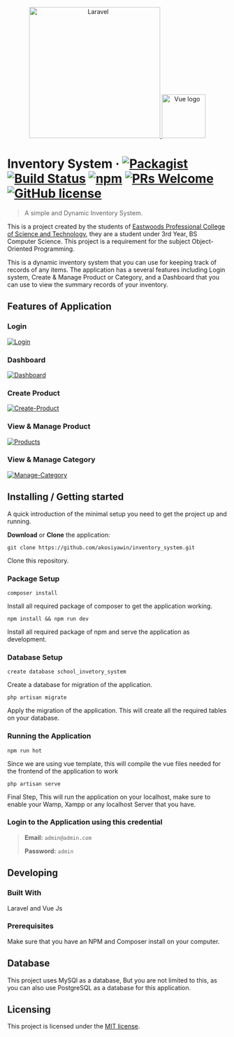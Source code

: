 <p align="center">
<a href="https://laravel.com" target="_blank">
<img src="https://raw.githubusercontent.com/laravel/art/master/logo-lockup/5%20SVG/2%20CMYK/1%20Full%20Color/laravel-logolockup-cmyk-red.svg" width="300" alt="Laravel">
</a>
<a href="https://vuejs.org" target="_blank">
<img width="100" src="https://vuejs.org/images/logo.png" alt="Vue logo">
</a>
</p>


# Inventory System &middot; [![Packagist](https://img.shields.io/packagist/v/laravel/framework)](https://packagist.org/packages/laravel/framework) [![Build Status](https://img.shields.io/travis/npm/npm/latest.svg?style=flat-square)](https://travis-ci.org/npm/npm) [![npm](https://img.shields.io/npm/v/npm.svg?style=flat-square)](https://www.npmjs.com/package/npm) [![PRs Welcome](https://img.shields.io/badge/PRs-welcome-brightgreen.svg?style=flat-square)](http://makeapullrequest.com) [![GitHub license](https://img.shields.io/badge/license-MIT-blue.svg?style=flat-square)](https://github.com/your/your-project/blob/master/LICENSE)

> A simple and Dynamic Inventory System.

This is a project created by the students of <a href="https://www.facebook.com/EPCST">Eastwoods Professional College of Science and Technology</a>, they are a student
under 3rd Year, BS Computer Science. This project is a requirement for the subject Object-Oriented Programming. 

This is a dynamic inventory system that you can use for keeping track of records of any items.
The application has a several features including Login system, Create & Manage Product or Category,
and a Dashboard that you can use to view the summary records of your inventory.

## Features of Application

### Login
<a href="https://ibb.co/stzR8w0"><img src="https://i.ibb.co/QXtQyN2/Login.png" alt="Login" border="0"></a>

### Dashboard
<a href="https://ibb.co/9GcFPzV"><img src="https://i.ibb.co/yVdw2GY/Dashboard.png" alt="Dashboard" border="0"></a>

### Create Product
<a href="https://ibb.co/P6hbpXD"><img src="https://i.ibb.co/qrs4GqJ/Create-Product.png" alt="Create-Product" border="0"></a>

### View & Manage Product
<a href="https://ibb.co/JsTKBKP"><img src="https://i.ibb.co/2krynyB/Products.png" alt="Products" border="0"></a>

### View & Manage Category
<a href="https://ibb.co/sFByRnz"><img src="https://i.ibb.co/0fwh2Tv/Manage-Category.png" alt="Manage-Category" border="0"></a>


## Installing / Getting started

A quick introduction of the minimal setup you need to get the project up and running.

**Download** or **Clone** the application:

```shell
git clone https://github.com/akosiyawin/inventory_system.git
```

Clone this repository.

### Package Setup
```shell
composer install
```

Install all required package of composer to get the application working.

```shell
npm install && npm run dev
```

Install all required package of npm and serve the application as development.

### Database Setup

```mysql
create database school_invetory_system
```

Create a database for migration of the application.

```shell
php artisan migrate
```

Apply the migration of the application. This will create all the required tables on your database.

### Running the Application

```shell
npm run hot
```

Since we are using vue template, this will compile the vue files needed for the frontend of the application to work

```shell
php artisan serve
```

Final Step, This will run the application on your localhost, make sure to enable your Wamp, Xampp or any localhost 
Server that you have.

### Login to the Application using this credential

> **Email:** ```admin@admin.com```
> 
> **Password:** ```admin```

## Developing

### Built With
Laravel and Vue Js 

### Prerequisites
Make sure that you have an NPM and Composer install on your computer.

## Database

This project uses MySQl as a database, But you are not limited to this, as you can also use PostgreSQL
as a database for this application.

## Licensing


This project is licensed under the [MIT license](https://opensource.org/licenses/MIT).

